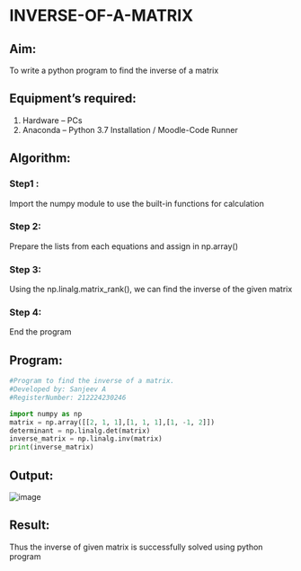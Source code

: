 # INVERSE-OF-A-MATRIX
## Aim:
To write a python program to find the inverse of a matrix
## Equipment’s required:
1. 	Hardware – PCs
2. 	Anaconda – Python 3.7 Installation / Moodle-Code Runner
## Algorithm:
### Step1 : 
Import the numpy module to use the built-in functions for calculation
### Step 2:
Prepare the lists from each equations and assign in np.array()
### Step 3:
Using the np.linalg.matrix_rank(), we can find the inverse of the given matrix
### Step 4: 
End the program

## Program:
``` python
#Program to find the inverse of a matrix.
#Developed by: Sanjeev A
#RegisterNumber: 212224230246

import numpy as np
matrix = np.array([[2, 1, 1],[1, 1, 1],[1, -1, 2]])
determinant = np.linalg.det(matrix)
inverse_matrix = np.linalg.inv(matrix)
print(inverse_matrix)
```
## Output:
![image](https://github.com/user-attachments/assets/49a69826-114e-435e-849c-ca3515085562)

## Result:
Thus the inverse of given matrix is successfully solved using python program

